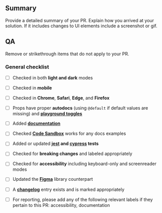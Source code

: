## Summary

Provide a detailed summary of your PR. Explain how you arrived at your solution. If it includes changes to UI elements include a screenshot or gif.

## QA

Remove or strikethrough items that do not apply to your PR.

### General checklist

- [ ] Checked in both **light and dark** modes
- [ ] Checked in **mobile**
- [ ] Checked in **Chrome**, **Safari**, **Edge**, and **Firefox**
- [ ] Props have proper **autodocs** (using `@default` if default values are missing) and **[playground toggles](https://github.com/elastic/eui/blob/main/wiki/contributing-to-eui/documenting/playgrounds.md)**
- [ ] Added **[documentation](https://github.com/elastic/eui/blob/main/wiki/contributing-to-eui/documenting)**
- [ ] Checked **[Code Sandbox](https://codesandbox.io/)** works for any docs examples
- [ ] Added or updated **[jest](https://github.com/elastic/eui/blob/main/wiki/contributing-to-eui/testing/unit-testing.md) and [cypress](https://github.com/elastic/eui/blob/main/wiki/contributing-to-eui/testing/cypress-testing.md) tests**
- [ ] Checked for **breaking changes** and labeled appropriately
- [ ] Checked for **accessibility** including keyboard-only and screenreader modes
- [ ] Updated the **[Figma](https://www.figma.com/community/file/964536385682658129)** library counterpart
- [ ] A **[changelog](https://github.com/elastic/eui/blob/main/wiki/contributing-to-eui/documenting/changelogs.md)** entry exists and is marked appropriately
- [ ] For reporting, please add any of the following relevant labels if they pertain to this PR: accessibility, documentation

